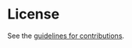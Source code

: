 # License

See the
[guidelines for contributions](https://github.com/martinthomson/hx-uri/blob/master/CONTRIBUTING.md).
